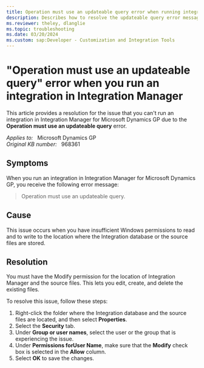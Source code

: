 ```yaml
---
title: Operation must use an updateable query error when running integration
description: Describes how to resolve the updateable query error message in Integration Manager for Microsoft Dynamics GP.
ms.reviewer: theley, dlanglie
ms.topic: troubleshooting
ms.date: 03/20/2024
ms.custom: sap:Developer - Customization and Integration Tools
---
```

# "Operation must use an updateable query" error when you run an integration in Integration Manager

This article provides a resolution for the issue that you can't run an integration in Integration Manager for Microsoft Dynamics GP due to the **Operation must use an updateable query** error.

_Applies to:_ &nbsp; Microsoft Dynamics GP  
_Original KB number:_ &nbsp; 968361

## Symptoms

When you run an integration in Integration Manager for Microsoft Dynamics GP, you receive the following error message:

> Operation must use an updateable query.

## Cause

This issue occurs when you have insufficient Windows permissions to read and to write to the location where the Integration database or the source files are stored.

## Resolution

You must have the Modify permission for the location of Integration Manager and the source files. This lets you edit, create, and delete the existing files.

To resolve this issue, follow these steps:

1. Right-click the folder where the Integration database and the source files are located, and then select **Properties**.
2. Select the **Security** tab.
3. Under **Group or user names**, select the user or the group that is experiencing the issue.
4. Under **Permissions forUser Name**, make sure that the **Modify** check box is selected in the **Allow** column.
5. Select **OK** to save the changes.
